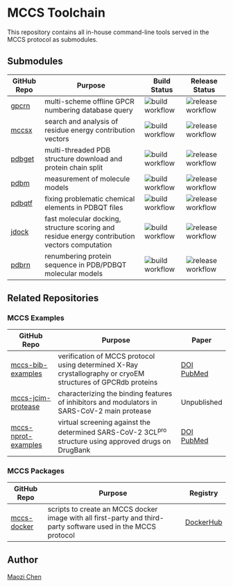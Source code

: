 # MCCS Toolchain

This repository contains all in-house command-line tools served in the MCCS protocol as submodules.

## Submodules

|GitHub Repo|Purpose|Build Status|Release Status|
|-|-|-|-|
|[gpcrn](https://github.com/stcmz/gpcrn)|multi-scheme offline GPCR numbering database query|![build workflow](https://github.com/stcmz/gpcrn/actions/workflows/build.yml/badge.svg)|![release workflow](https://github.com/stcmz/gpcrn/actions/workflows/release.yml/badge.svg)|
|[mccsx](https://github.com/stcmz/mccsx)|search and analysis of residue energy contribution vectors|![build workflow](https://github.com/stcmz/mccsx/actions/workflows/build.yml/badge.svg)|![release workflow](https://github.com/stcmz/mccsx/actions/workflows/release.yml/badge.svg)|
|[pdbget](https://github.com/stcmz/pdbget)|multi-threaded PDB structure download and protein chain split|![build workflow](https://github.com/stcmz/pdbget/actions/workflows/build.yml/badge.svg)|![release workflow](https://github.com/stcmz/pdbget/actions/workflows/release.yml/badge.svg)|
|[pdbm](https://github.com/stcmz/pdbm)|measurement of molecule models|![build workflow](https://github.com/stcmz/pdbm/actions/workflows/build.yml/badge.svg)|![release workflow](https://github.com/stcmz/pdbm/actions/workflows/release.yml/badge.svg)|
|[pdbqtf](https://github.com/stcmz/pdbqtf)|fixing problematic chemical elements in PDBQT files|![build workflow](https://github.com/stcmz/pdbqtf/actions/workflows/build.yml/badge.svg)|![release workflow](https://github.com/stcmz/pdbqtf/actions/workflows/release.yml/badge.svg)|
|[jdock](https://github.com/stcmz/jdock)|fast molecular docking, structure scoring and residue energy contribution vectors computation|![build workflow](https://github.com/stcmz/jdock/actions/workflows/build.yml/badge.svg)|![release workflow](https://github.com/stcmz/jdock/actions/workflows/release.yml/badge.svg)|
|[pdbrn](https://github.com/stcmz/pdbrn)|renumbering protein sequence in PDB/PDBQT molecular models|![build workflow](https://github.com/stcmz/pdbrn/actions/workflows/build.yml/badge.svg)|![release workflow](https://github.com/stcmz/pdbrn/actions/workflows/release.yml/badge.svg)|


## Related Repositories

### MCCS Examples

|GitHub Repo|Purpose|Paper|
|-|-|-|
|[mccs-bib-examples](https://github.com/stcmz/mccs-bib-examples)|verification of MCCS protocol using determined X-Ray crystallography or cryoEM structures of GPCRdb proteins|[DOI](https://doi.org/10.1093/bib/bbaa239)<br/>[PubMed](https://pubmed.ncbi.nlm.nih.gov/33051641/)|
|[mccs-jcim-protease](https://github.com/stcmz/mccs-jcim-protease)|characterizing the binding features of inhibitors and modulators in SARS-CoV-2 main protease|Unpublished|
|[mccs-nprot-examples](https://github.com/stcmz/mccs-nprot-examples)|virtual screening against the determined SARS-CoV-2 3CL<sup>pro</sup> structure using approved drugs on DrugBank|[DOI](https://doi.org/10.1093/bib/bbaa260)<br/>[PubMed](https://pubmed.ncbi.nlm.nih.gov/33078827/)|

### MCCS Packages

|GitHub Repo|Purpose|Registry|
|-|-|-|
|[mccs-docker](https://github.com/stcmz/mccs-docker)|scripts to create an MCCS docker image with all first-party and third-party software used in the MCCS protocol|[DockerHub](https://hub.docker.com/r/stcmz/mccs)


## Author

[Maozi Chen]


[Maozi Chen]: https://www.linkedin.com/in/maozichen/
[Briefing in Bioinformatics]: https://academic.oup.com/bib